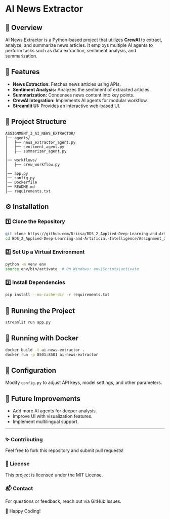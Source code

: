 # AI News Extractor

## 📌 Overview
AI News Extractor is a Python-based project that utilizes **CrewAI** to extract, analyze, and summarize news articles. It employs multiple AI agents to perform tasks such as data extraction, sentiment analysis, and summarization.

## 🚀 Features
- **News Extraction:** Fetches news articles using APIs.
- **Sentiment Analysis:** Analyzes the sentiment of extracted articles.
- **Summarization:** Condenses news content into key points.
- **CrewAI Integration:** Implements AI agents for modular workflow.
- **Streamlit UI:** Provides an interactive web-based UI.

## 📂 Project Structure
```
ASSIGNMENT_3_AI_NEWS_EXTRACTOR/
│── agents/
│   ├── news_extractor_agent.py
│   ├── sentiment_agent.py
│   ├── summarizer_agent.py
│
│── workflows/
│   ├── crew_workflow.py
│
│── app.py
│── config.py
│── Dockerfile
│── README.md
│── requirements.txt
```

## ⚙️ Installation
### 1️⃣ Clone the Repository
```bash
git clone https://github.com/Driisa/BDS_2_Applied-Deep-Learning-and-Artificial-Intelligence.git
cd BDS_2_Applied-Deep-Learning-and-Artificial-Intelligence/Assignment_3_AI_News_Extractor
```

### 2️⃣ Set Up a Virtual Environment
```bash
python -m venv env
source env/bin/activate  # On Windows: env\Scripts\activate
```

### 3️⃣ Install Dependencies
```bash
pip install --no-cache-dir -r requirements.txt
```

## 🏃 Running the Project
```bash
streamlit run app.py
```

## 🐳 Running with Docker
```bash
docker build -t ai-news-extractor .
docker run -p 8501:8501 ai-news-extractor
```

## 🔧 Configuration
Modify `config.py` to adjust API keys, model settings, and other parameters.

## 🎯 Future Improvements
- Add more AI agents for deeper analysis.
- Improve UI with visualization features.
- Implement multilingual support.

---

### ✨ Contributing
Feel free to fork this repository and submit pull requests!

### 📜 License
This project is licensed under the MIT License.

### 📬 Contact
For questions or feedback, reach out via GitHub Issues.

🚀 Happy Coding!
